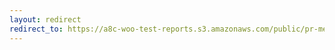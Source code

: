 ```yaml
---
layout: redirect
redirect_to: https://a8c-woo-test-reports.s3.amazonaws.com/public/pr-merge/38726/e2e/index.html
---
```

